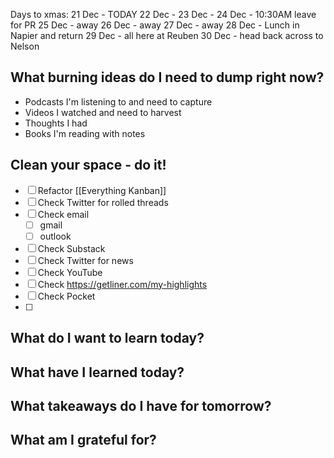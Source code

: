 
Days to xmas:
21 Dec - TODAY
22 Dec - 
23 Dec - 
24 Dec - 10:30AM leave for PR
25 Dec - away
26 Dec - away
27 Dec - away
28 Dec - Lunch in Napier and return
29 Dec - all here at Reuben
30 Dec - head back across to Nelson




## What burning ideas do I need to dump right now?

- Podcasts I'm listening to and need to capture
- Videos I watched and need to harvest
- Thoughts I had
- Books I'm reading with notes



## Clean your space - do it!


- [ ] Refactor [[Everything Kanban]]
- [ ] Check Twitter for rolled threads
- [ ] Check email
	- [ ] gmail
	- [ ] outlook
- [ ] Check Substack
- [ ] Check Twitter for news
- [ ] Check YouTube
- [ ] Check https://getliner.com/my-highlights
- [ ] Check Pocket
- [ ] 

## What do I want to learn today?

## What have I learned today?


## What takeaways do I have for tomorrow?


## What am I grateful for?

